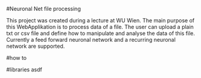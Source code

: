 #Neuronal Net file processing

This project was created during a lecture at WU Wien.
The main purpose of this WebApplikation is to process data of a file.
The user can upload a plain txt or csv file and define how to manipulate and analyse the data of this file.
Currently a feed forward neuronal network and a recurring neuronal network are supported.

#how to


#libraries
asdf